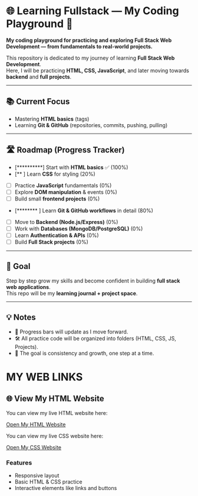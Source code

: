# 🌐 Learning Fullstack — My Coding Playground 🚀

**My coding playground for practicing and exploring Full Stack Web Development — from fundamentals to real-world projects.**

This repository is dedicated to my journey of learning **Full Stack Web Development**.  
Here, I will be practicing **HTML, CSS, JavaScript**, and later moving towards **backend** and **full projects**.  

---

## 📚 Current Focus
- Mastering **HTML basics** (tags)  
- Learning **Git & GitHub** (repositories, commits, pushing, pulling)  

---

## 🛣️ Roadmap (Progress Tracker)

- [**********] Start with **HTML basics** ✅ (100%)  
- [**        ] Learn **CSS** for styling (20%)  
- [          ] Practice **JavaScript** fundamentals (0%)  
- [          ] Explore **DOM manipulation** & events (0%)  
- [          ] Build small **frontend projects** (0%)  
- [********  ] Learn **Git & GitHub workflows** in detail (80%)  
- [          ] Move to **Backend (Node.js/Express)** (0%)  
- [          ] Work with **Databases (MongoDB/PostgreSQL)** (0%)  
- [          ] Learn **Authentication & APIs** (0%)  
- [          ] Build **Full Stack projects** (0%)  

---

## 🌱 Goal
Step by step grow my skills and become confident in building **full stack web applications**.  
This repo will be my **learning journal + project space**.  

---

## 💡 Notes
- 📌 Progress bars will update as I move forward.  
- 🛠️ All practice code will be organized into folders (HTML, CSS, JS, Projects).  
- 🚀 The goal is consistency and growth, one step at a time.  


# MY WEB LINKS

## 🌐 View My HTML Website

You can view my live HTML website here:

[Open My HTML Website](https://rayyan-devspace.github.io/learning-fullstack/Html-Practice/index.html)

You can view my live CSS website here:

[Open My CSS Website](https://rayyan-devspace.github.io/learning-fullstack/CSS-Practice/index.html)

### Features
- Responsive layout
- Basic HTML & CSS practice
- Interactive elements like links and buttons
